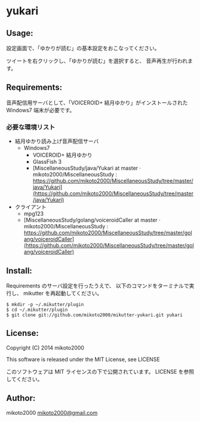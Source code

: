 yukari
======

Usage:
------

設定画面で、「ゆかりが読む」の基本設定をおこなってください。

ツイートを右クリックし、「ゆかりが読む」を選択すると、
音声再生が行われます。

Requirements:
-------------

音声配信用サーバとして、「VOICEROID+ 結月ゆかり」がインストールされた Windows7 端末が必要です。

### 必要な環境リスト

- 結月ゆかり読み上げ音声配信サーバ
    - Windows7
        - VOICEROID+ 結月ゆかり
        - GlassFish 3
        - [MiscellaneousStudy/java/Yukari at master · mikoto2000/MiscellaneousStudy : https://github.com/mikoto2000/MiscellaneousStudy/tree/master/java/Yukari](https://github.com/mikoto2000/MiscellaneousStudy/tree/master/java/Yukari)
- クライアント
    - mpg123
    - [MiscellaneousStudy/golang/voiceroidCaller at master · mikoto2000/MiscellaneousStudy : https://github.com/mikoto2000/MiscellaneousStudy/tree/master/golang/voiceroidCaller](https://github.com/mikoto2000/MiscellaneousStudy/tree/master/golang/voiceroidCaller)

Install:
--------

Requirements のサーバ設定を行ったうえで、
以下のコマンドをターミナルで実行し、 mikutter を再起動してください。

~~~ { .sh }
$ mkdir -p ~/.mikutter/plugin
$ cd ~/.mikutter/plugin
$ git clone git://github.com/mikoto2000/mikutter-yukari.git yukari
~~~

License:
--------

Copyright (C) 2014 mikoto2000

This software is released under the MIT License, see LICENSE

このソフトウェアは MIT ライセンスの下で公開されています。 LICENSE を参照してください。

Author:
-------

mikoto2000 <mikoto2000@gmail.com>
